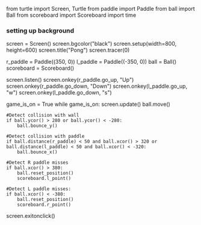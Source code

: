from turtle import Screen, Turtle
from paddle import Paddle
from ball import Ball
from scoreboard import Scoreboard
import time

### setting up background
screen = Screen()
screen.bgcolor("black")
screen.setup(width=800, height=600)
screen.title("Pong")
screen.tracer(0)

r_paddle = Paddle((350, 0))
l_paddle = Paddle((-350, 0))
ball = Ball()
scoreboard = Scoreboard()

screen.listen()
screen.onkey(r_paddle.go_up, "Up")
screen.onkey(r_paddle.go_down, "Down")
screen.onkey(l_paddle.go_up, "w")
screen.onkey(l_paddle.go_down, "s")

game_is_on = True
while game_is_on:
    screen.update()
    ball.move()

    #Detect collision with wall
    if ball.ycor() > 280 or ball.ycor() < -280:
        ball.bounce_y()

    #Detect collision with paddle
    if ball.distance(r_paddle) < 50 and ball.xcor() > 320 or ball.distance(l_paddle) < 50 and ball.xcor() < -320:
        ball.bounce_x()

    #Detect R paddle misses
    if ball.xcor() > 380:
        ball.reset_position()
        scoreboard.l_point()

    #Detect L paddle misses:
    if ball.xcor() < -380:
        ball.reset_position()
        scoreboard.r_point()

screen.exitonclick()
